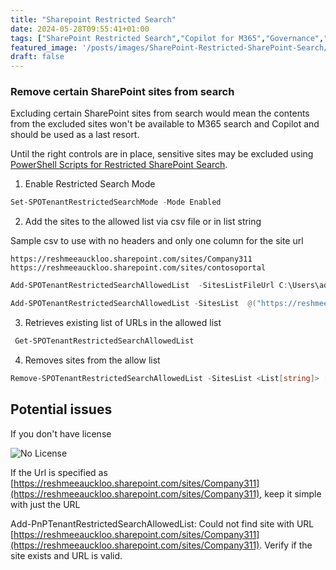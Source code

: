 ```yaml
---
title: "Sharepoint Restricted Search"
date: 2024-05-28T09:55:41+01:00
tags: ["SharePoint Restricted Search","Copilot for M365","Governance","PowerShell","PnP PowerShell"]
featured_image: '/posts/images/SharePoint-Restricted-SharePoint-Search/rss_enabled.png'
draft: false
---
```


### Remove certain SharePoint sites from search

Excluding certain SharePoint sites from search would mean the contents from the excluded sites won't be available to M365 search and Copilot and should be used as a last resort. 

Until the right controls are in place, sensitive sites may be excluded using [PowerShell Scripts for Restricted SharePoint Search](https://learn.microsoft.com/en-us/sharepoint/restricted-sharepoint-search-admin-scripts?wt.mc_id=MVP_308367).

1. Enable Restricted Search Mode

```PowerShell
Set-SPOTenantRestrictedSearchMode -Mode Enabled 
```

2. Add the sites to the allowed list via csv file or in list string

Sample csv to use with no headers and only one column for the site url 

```csv
https://reshmeeauckloo.sharepoint.com/sites/Company311
https://reshmeeauckloo.sharepoint.com/sites/contosoportal
```

```Powershell
Add-SPOTenantRestrictedSearchAllowedList  -SitesListFileUrl C:\Users\admin\Downloads\UrlList.csv
```

```Powershell
Add-SPOTenantRestrictedSearchAllowedList -SitesList  @("https://reshmeeauckloo.sharepoint.com/sites/Company311","https://reshmeeauckloo.sharepoint.com/sites/contosoportal") 
```

3. Retrieves existing list of URLs in the allowed list

```powershell
 Get-SPOTenantRestrictedSearchAllowedList
```

4. Removes sites from the allow list

```powershell
Remove-SPOTenantRestrictedSearchAllowedList -SitesList <List[string]> [<CommonParameters>]
```

## Potential issues

If you don't have license 

![No License](../images/SharePoint-Restricted-SharePoint-Search/rss-licenserequired.png)


If the Url is specified as [https://reshmeeauckloo.sharepoint.com/sites/Company311](https://reshmeeauckloo.sharepoint.com/sites/Company311), keep it simple with just the URL

Add-PnPTenantRestrictedSearchAllowedList: Could not find site with URL [https://reshmeeauckloo.sharepoint.com/sites/Company311](https://reshmeeauckloo.sharepoint.com/sites/Company311). Verify if the site exists and URL is valid.